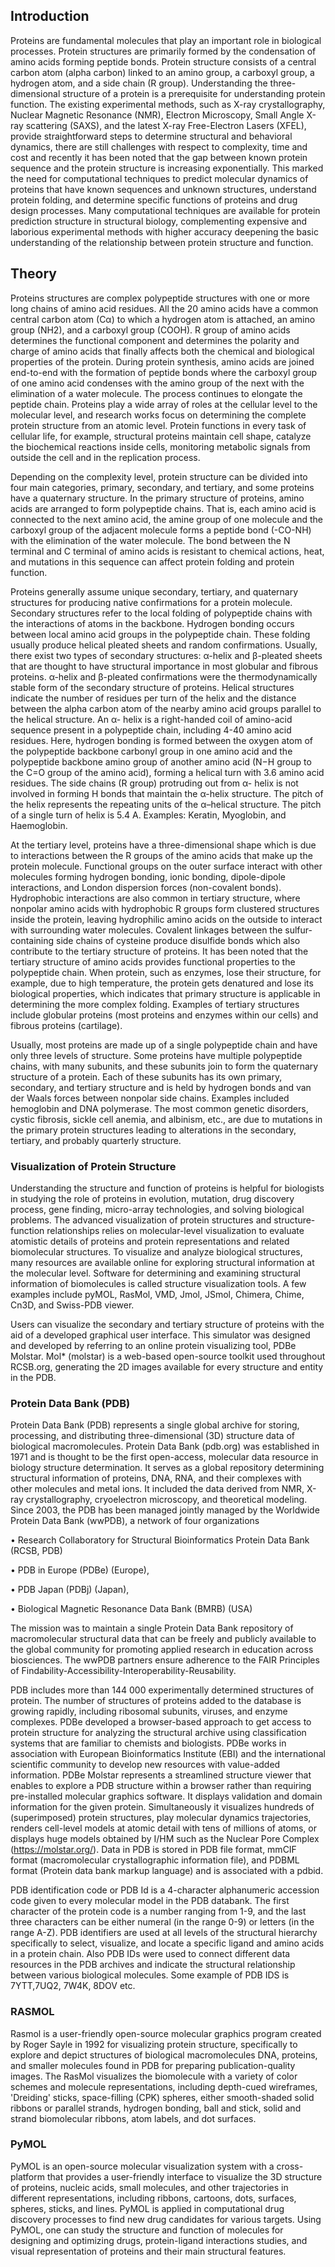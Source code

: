 ## Introduction
Proteins are fundamental molecules that play an important role in biological processes. Protein structures are primarily formed by the condensation of amino acids forming peptide bonds. Protein structure consists of a central carbon atom (alpha carbon) linked to an amino group, a carboxyl group, a hydrogen atom, and a side chain (R group). Understanding the three-dimensional structure of a protein is a prerequisite for understanding protein function. The existing experimental methods, such as X-ray crystallography, Nuclear Magnetic Resonance (NMR), Electron Microscopy, Small Angle X-ray scattering (SAXS), and the latest X-ray Free-Electron Lasers (XFEL), provide straightforward steps to determine structural and behavioral dynamics, there are still challenges with respect to complexity, time and cost and recently it has been noted that the gap between known protein sequence and the protein structure is increasing exponentially. This marked the need for computational techniques to predict molecular dynamics of proteins that have known sequences and unknown structures, understand protein folding, and determine specific functions of proteins and drug design processes. Many computational techniques are available for protein prediction structure in structural biology, complementing expensive and laborious experimental methods with higher accuracy deepening the basic understanding of the relationship between protein structure and function.

## Theory
Proteins structures are complex polypeptide structures with one or more long chains of amino acid residues. All the 20 amino acids have a common central carbon atom (Cα) to which a hydrogen atom is attached, an amino group (NH2), and a carboxyl group (COOH). R group of amino acids determines the functional component and determines the polarity and charge of amino acids that finally affects both the chemical and biological properties of the protein. During protein synthesis, amino acids are joined end-to-end with the formation of peptide bonds where the carboxyl group of one amino acid condenses with the amino group of the next with the elimination of a water molecule. The process continues to elongate the peptide chain. Proteins play a wide array of roles at the cellular level to the molecular level, and research works focus on determining the complete protein structure from an atomic level. Protein functions in every task of cellular life, for example, structural proteins maintain cell shape, catalyze the biochemical reactions inside cells, monitoring metabolic signals from outside the cell and in the replication process. 

Depending on the complexity level, protein structure can be divided into four main categories, primary, secondary, and tertiary, and some proteins have a quaternary structure.  In the primary structure of proteins, amino acids are arranged to form polypeptide chains. That is, each amino acid is connected to the next amino acid, the amine group of one molecule and the carboxyl group of the adjacent molecule forms a peptide bond (-CO-NH) with the elimination of the water molecule. The bond between the N terminal and C terminal of amino acids is resistant to chemical actions, heat, and mutations in this sequence can affect protein folding and protein function. 

Proteins generally assume unique secondary, tertiary, and quaternary structures for producing native confirmations for a protein molecule. Secondary structures refer to the local folding of polypeptide chains with the interactions of atoms in the backbone. Hydrogen bonding occurs between local amino acid groups in the polypeptide chain.  These folding usually produce helical pleated sheets and random confirmations. Usually, there exist two types of secondary structures:  α-helix and β-pleated sheets that are thought to have structural importance in most globular and fibrous proteins. α-helix and β-pleated confirmations were the thermodynamically stable form of the secondary structure of proteins. Helical structures indicate the number of residues per turn of the helix and the distance between the alpha carbon atom of the nearby amino acid groups parallel to the helical structure. An α- helix is a right-handed coil of amino-acid sequence present in a polypeptide chain, including 4-40 amino acid residues. Here, hydrogen bonding is formed between the oxygen atom of the polypeptide backbone carbonyl group in one amino acid and the polypeptide backbone amino group of another amino acid (N−H group to the C=O group of the amino acid), forming a helical turn with 3.6 amino acid residues. The side chains (R group) protruding out from α- helix is not involved in forming H bonds that maintain the α-helix structure. The pitch of the helix represents the repeating units of the α–helical structure. The pitch of a single turn of helix is 5.4 A. Examples: Keratin, Myoglobin, and Haemoglobin.

At the tertiary level, proteins have a three-dimensional shape which is due to interactions between the R groups of the amino acids that make up the protein molecule. Functional groups on the outer surface interact with other molecules forming hydrogen bonding, ionic bonding, dipole-dipole interactions, and London dispersion forces (non-covalent bonds). Hydrophobic interactions are also common in tertiary structure, where nonpolar amino acids with hydrophobic R groups form clustered structures inside the protein, leaving hydrophilic amino acids on the outside to interact with surrounding water molecules. Covalent linkages between the sulfur-containing side chains of cysteine produce disulfide bonds which also contribute to the tertiary structure of proteins. It has been noted that the tertiary structure of amino acids provides functional properties to the polypeptide chain. When protein, such as enzymes, lose their structure, for example,  due to high temperature, the protein gets denatured and lose its biological properties, which indicates that primary structure is applicable in determining the more complex folding. Examples of tertiary structures include globular proteins (most proteins and enzymes within our cells) and fibrous proteins (cartilage). 

Usually, most proteins are made up of a single polypeptide chain and have only three levels of structure. Some proteins have multiple polypeptide chains, with many subunits, and these subunits join to form the quaternary structure of a protein. Each of these subunits has its own primary, secondary, and tertiary structure and is held by hydrogen bonds and van der Waals forces between nonpolar side chains. Examples included hemoglobin and DNA polymerase. The most common genetic disorders, cystic fibrosis, sickle cell anemia, and albinism, etc., are due to mutations in the primary protein structures leading to alterations in the secondary, tertiary, and probably quarterly structure.


### Visualization of Protein Structure
Understanding the structure and function of proteins is helpful for biologists in studying the role of proteins in evolution, mutation, drug discovery process, gene finding, micro-array technologies, and solving biological problems. The advanced visualization of protein structures and structure-function relationships relies on molecular-level visualization to evaluate atomistic details of proteins and protein representations and related biomolecular structures. To visualize and analyze biological structures, many resources are available online for exploring structural information at the molecular level. Software for determining and examining structural information of biomolecules is called structure visualization tools. A few examples include pyMOL, RasMol, VMD, Jmol, JSmol, Chimera, Chime, Cn3D, and Swiss-PDB viewer.

Users can visualize the secondary and tertiary structure of proteins with the aid of a developed graphical user interface. This simulator was designed and developed by referring to an online protein visualizing tool, PDBe Molstar. Mol* (molstar) is a web-based open-source toolkit used throughout RCSB.org, generating the 2D images available for every structure and entity in the PDB. 

### Protein Data Bank (PDB)
Protein Data Bank (PDB) represents a single global archive for storing, processing, and distributing three-dimensional (3D) structure data of biological macromolecules. Protein Data Bank (pdb.org) was established in 1971 and is thought to be the first open-access, molecular data resource in biology structure determination. It serves as a global repository determining structural information of proteins, DNA, RNA, and their complexes with other molecules and metal ions. It included the data derived from NMR, X-ray crystallography, cryoelectron microscopy, and theoretical modeling. Since 2003, the PDB has been managed jointly managed by the Worldwide Protein Data Bank (wwPDB), a network of four organizations

•	Research Collaboratory for Structural Bioinformatics Protein Data Bank (RCSB, PDB)

•	PDB in Europe (PDBe) (Europe), 

•	PDB Japan (PDBj) (Japan), 

•	Biological Magnetic Resonance Data Bank (BMRB) (USA)
  
The mission was to maintain a single Protein Data Bank repository of macromolecular structural data that can be freely and publicly available to the global community for promoting applied research in education across biosciences.  The wwPDB partners ensure adherence to the FAIR Principles of Findability-Accessibility-Interoperability-Reusability.

PDB includes more than 144 000 experimentally determined structures of protein. The number of structures of proteins added to the database is growing rapidly, including ribosomal subunits, viruses, and enzyme complexes.  PDBe developed a browser-based approach to get access to protein structure for analyzing the structural archive using classification systems that are familiar to chemists and biologists. PDBe works in association with European Bioinformatics Institute (EBI) and the international scientific community to develop new resources with value-added information. PDBe Molstar represents a streamlined structure viewer that enables to explore a PDB structure within a browser rather than requiring pre-installed molecular graphics software. It displays validation and domain information for the given protein. Simultaneously it visualizes hundreds of (superimposed) protein structures, play molecular dynamics trajectories, renders cell-level models at atomic detail with tens of millions of atoms, or displays huge models obtained by I/HM such as the Nuclear Pore Complex (https://molstar.org/). Data in PDB is stored in PDB file format, mmCIF format (macromolecular crystallographic information file), and PDBML format (Protein data bank markup language) and is associated with a pdbid. 

PDB identification code or PDB Id is a 4-character alphanumeric accession code given to every molecular model in the PDB databank. The first character of the protein code is a number ranging from 1-9, and the last three characters can be either numeral (in the range 0-9) or letters (in the range A-Z). PDB identifiers are used at all levels of the structural hierarchy specifically to select, visualize, and locate a specific ligand and amino acids in a protein chain. Also PDB IDs were used to connect different data resources in the PDB archives and indicate the structural relationship between various biological molecules. Some example of PDB IDS is 7YTT,7UQ2, 7W4K, 8DOV etc.

### RASMOL
Rasmol is a user-friendly open-source molecular graphics program created by Roger Sayle in 1992 for visualizing protein structure, specifically to explore and depict structures of biological macromolecules DNA, proteins, and smaller molecules found in PDB for preparing publication-quality images. The RasMol visualizes the biomolecule with a variety of color schemes and molecule representations, including depth-cued wireframes, 'Dreiding' sticks, space-filling (CPK) spheres, either smooth-shaded solid ribbons or parallel strands, hydrogen bonding, ball and stick, solid and strand biomolecular ribbons, atom labels, and dot surfaces.

### PyMOL
PyMOL is an open-source molecular visualization system with a cross-platform that provides a user-friendly interface to visualize the 3D structure of proteins, nucleic acids, small molecules, and other trajectories in different representations, including ribbons, cartoons, dots, surfaces, spheres, sticks, and lines. PyMOL is applied in computational drug discovery processes to find new drug candidates for various targets. Using PyMOL, one can study the structure and function of molecules for designing and optimizing drugs, protein-ligand interactions studies, and visual representation of proteins and their main structural features. 
